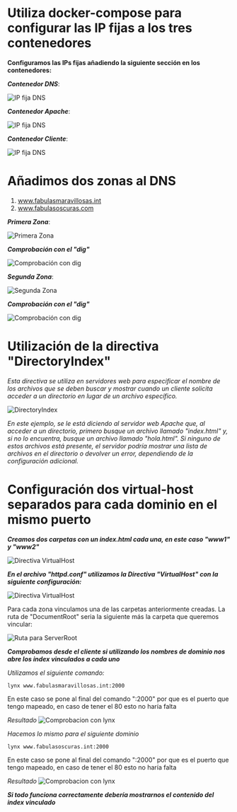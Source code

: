 # Utiliza docker-compose para configurar las IP fijas a los tres contenedores 
**Configuramos las IPs fijas añadiendo la siguiente sección en los contenedores:**

***Contenedor DNS***:

  ![ IP fija DNS ](./img/ipfijaDNS.png)

***Contenedor Apache***:

![ IP fija DNS ](./img/IPfijaapache.png)

***Contenedor Cliente***:

![ IP fija DNS ](./img/ipcliente.png) 

# Añadimos dos zonas al DNS
1. www.fabulasmaravillosas.int
2. www.fabulasoscuras.com

***Primera Zona***:

![ Primera Zona ](./img/zona1.png) 

***Comprobación con el "dig"***

![  Comprobación con dig ](./img/digzona1.png) 

***Segunda Zona***:

![ Segunda Zona ](./img/zona2.png) 

  ***Comprobación con el "dig"***

![  Comprobación con dig ](./img/digzona2.png) 

# Utilización de la directiva "DirectoryIndex"

*Esta directiva se utiliza en servidores web para especificar el nombre de los archivos que se deben buscar y mostrar cuando un cliente solicita acceder a un directorio en lugar de un archivo específico.*

![ DirectoryIndex ](./img/DirectoryIndex.png) 

*En este ejemplo, se le está diciendo al servidor web Apache que, al acceder a un directorio, primero busque un archivo llamado "index.html" y, si no lo encuentra, busque un archivo llamado "hola.html". Si ninguno de estos archivos está presente, el servidor podría mostrar una lista de archivos en el directorio o devolver un error, dependiendo de la configuración adicional.*

# Configuración dos virtual-host separados para cada dominio en el mismo puerto 

***Creamos dos carpetas con un index.html cada una, en este caso "www1" y "www2"***

![ Directiva VirtualHost ](./img/pag.png)

***En el archivo "httpd.conf" utilizamos la Directiva "VirtualHost" con la siguiente configuración:***

![ Directiva VirtualHost ](./img/HostVirtualConf.png)

Para cada zona vinculamos una de las carpetas anteriormente creadas.
La ruta de "DocumentRoot" seria la siguiente más la carpeta que queremos vincular:

![ Ruta para ServerRoot ](./img/DocumentRoot.png)

***Comprobamos desde el cliente si utilizando los nombres de dominio nos abre los index vinculados a cada uno***

*Utilizamos el siguiente comando:*


    lynx www.fabulasmaravillosas.int:2000
  En este caso se pone al final del comando ":2000" por que es el puerto que tengo mapeado, en caso de tener el 80 esto no haría falta

*Resultado*
![ Comprobacion con lynx ](./img/comprobacionlynx2.png)

*Hacemos lo mismo para el siguiente dominio*

    lynx www.fabulasoscuras.int:2000
  En este caso se pone al final del comando ":2000" por que es el puerto que tengo mapeado, en caso de tener el 80 esto no haría falta

*Resultado*
![ Comprobacion con lynx ](./img/comprobacionlynx1.png)

***Si todo funciona correctamente debería mostrarnos el contenido del index vinculado***